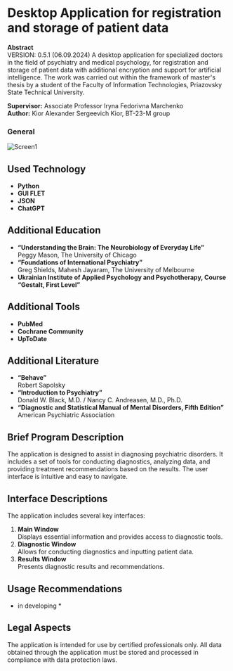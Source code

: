 # Desktop Application for registration and storage of patient data

**Abstract**  
VERSION: 0.5.1 (06.09.2024)
A desktop application for specialized doctors in the field of psychiatry and medical psychology, for registration and storage of patient data with additional encryption and support for artificial intelligence.
The work was carried out within the framework of master's thesis by a student of the Faculty of Information Technologies, Priazovsky State Technical University.

**Supervisor:** Associate Professor Iryna Fedorivna Marchenko  
**Author:** Kior Alexander Sergeevich Kior, BT-23-M group

### General
![Screen1]([https://i.ibb.co/6yvwkxm/Screen1.png](https://i.ibb.co/6yvwkxm/Screen1.png))

## Used Technology
- **Python**
- **GUI FLET**
- **JSON**
- **ChatGPT**

## Additional Education

- **“Understanding the Brain: The Neurobiology of Everyday Life”**  
  Peggy Mason, The University of Chicago
- **“Foundations of International Psychiatry”**  
  Greg Shields, Mahesh Jayaram, The University of Melbourne
- **Ukrainian Institute of Applied Psychology and Psychotherapy, Course “Gestalt, First Level”**

## Additional Tools

- **PubMed**
- **Cochrane Community**
- **UpToDate**

## Additional Literature

- **“Behave”**  
  Robert Sapolsky
- **“Introduction to Psychiatry”**  
  Donald W. Black, M.D. / Nancy C. Andreasen, M.D., Ph.D.
- **“Diagnostic and Statistical Manual of Mental Disorders, Fifth Edition”**  
  American Psychiatric Association

## Brief Program Description

The application is designed to assist in diagnosing psychiatric disorders. It includes a set of tools for conducting diagnostics, analyzing data, and providing treatment recommendations based on the results. The user interface is intuitive and easy to navigate.

## Interface Descriptions

The application includes several key interfaces:
1. **Main Window**  
   Displays essential information and provides access to diagnostic tools.
2. **Diagnostic Window**  
   Allows for conducting diagnostics and inputting patient data.
3. **Results Window**  
   Presents diagnostic results and recommendations.

## Usage Recommendations

* in developing *

## Legal Aspects

The application is intended for use by certified professionals only. All data obtained through the application must be stored and processed in compliance with data protection laws.
